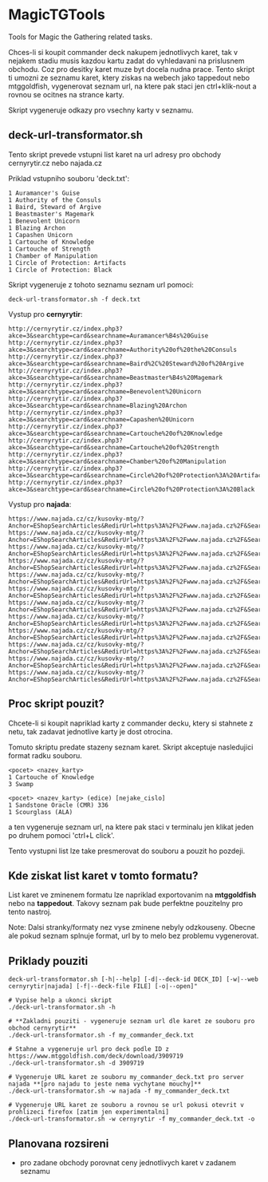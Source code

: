 # MagicTGTools
Tools for Magic the Gathering related tasks.

Chces-li si koupit commander deck nakupem jednotlivych karet, tak v nejakem stadiu musis kazdou kartu zadat do vyhledavani na prislusnem obchodu. Coz pro desitky karet muze byt docela nudna prace. Tento skript ti umozni ze seznamu karet, ktery ziskas na webech jako tappedout nebo mtggoldfish, vygenerovat seznam url, na ktere pak staci jen ctrl+klik-nout a rovnou se ocitnes na strance karty.

Skript vygeneruje odkazy pro vsechny karty v seznamu.

## deck-url-transformator.sh
Tento skript prevede vstupni list karet na url adresy pro obchody cernyrytir.cz nebo najada.cz

Priklad vstupniho souboru 'deck.txt':
```
1 Auramancer's Guise
1 Authority of the Consuls
1 Baird, Steward of Argive
1 Beastmaster's Magemark
1 Benevolent Unicorn
1 Blazing Archon
1 Capashen Unicorn
1 Cartouche of Knowledge
1 Cartouche of Strength
1 Chamber of Manipulation
1 Circle of Protection: Artifacts
1 Circle of Protection: Black
```

Skript vygeneruje z tohoto seznamu seznam url pomoci:
```
deck-url-transformator.sh -f deck.txt
```

Vystup pro **cernyrytir**:
```
http://cernyrytir.cz/index.php3?akce=3&searchtype=card&searchname=Auramancer%B4s%20Guise
http://cernyrytir.cz/index.php3?akce=3&searchtype=card&searchname=Authority%20of%20the%20Consuls
http://cernyrytir.cz/index.php3?akce=3&searchtype=card&searchname=Baird%2C%20Steward%20of%20Argive
http://cernyrytir.cz/index.php3?akce=3&searchtype=card&searchname=Beastmaster%B4s%20Magemark
http://cernyrytir.cz/index.php3?akce=3&searchtype=card&searchname=Benevolent%20Unicorn
http://cernyrytir.cz/index.php3?akce=3&searchtype=card&searchname=Blazing%20Archon
http://cernyrytir.cz/index.php3?akce=3&searchtype=card&searchname=Capashen%20Unicorn
http://cernyrytir.cz/index.php3?akce=3&searchtype=card&searchname=Cartouche%20of%20Knowledge
http://cernyrytir.cz/index.php3?akce=3&searchtype=card&searchname=Cartouche%20of%20Strength
http://cernyrytir.cz/index.php3?akce=3&searchtype=card&searchname=Chamber%20of%20Manipulation
http://cernyrytir.cz/index.php3?akce=3&searchtype=card&searchname=Circle%20of%20Protection%3A%20Artifacts
http://cernyrytir.cz/index.php3?akce=3&searchtype=card&searchname=Circle%20of%20Protection%3A%20Black
```

Vystup pro **najada**:
```
https://www.najada.cz/cz/kusovky-mtg/?Anchor=EShopSearchArticles&RedirUrl=https%3A%2F%2Fwww.najada.cz%2F&Search=Auramancer's+Guise&Sender=Submit&MagicCardSet=-1#
https://www.najada.cz/cz/kusovky-mtg/?Anchor=EShopSearchArticles&RedirUrl=https%3A%2F%2Fwww.najada.cz%2F&Search=Authority+of+the+Consuls&Sender=Submit&MagicCardSet=-1#
https://www.najada.cz/cz/kusovky-mtg/?Anchor=EShopSearchArticles&RedirUrl=https%3A%2F%2Fwww.najada.cz%2F&Search=Baird%2C+Steward+of+Argive&Sender=Submit&MagicCardSet=-1#
https://www.najada.cz/cz/kusovky-mtg/?Anchor=EShopSearchArticles&RedirUrl=https%3A%2F%2Fwww.najada.cz%2F&Search=Beastmaster's+Magemark&Sender=Submit&MagicCardSet=-1#
https://www.najada.cz/cz/kusovky-mtg/?Anchor=EShopSearchArticles&RedirUrl=https%3A%2F%2Fwww.najada.cz%2F&Search=Benevolent+Unicorn&Sender=Submit&MagicCardSet=-1#
https://www.najada.cz/cz/kusovky-mtg/?Anchor=EShopSearchArticles&RedirUrl=https%3A%2F%2Fwww.najada.cz%2F&Search=Blazing+Archon&Sender=Submit&MagicCardSet=-1#
https://www.najada.cz/cz/kusovky-mtg/?Anchor=EShopSearchArticles&RedirUrl=https%3A%2F%2Fwww.najada.cz%2F&Search=Capashen+Unicorn&Sender=Submit&MagicCardSet=-1#
https://www.najada.cz/cz/kusovky-mtg/?Anchor=EShopSearchArticles&RedirUrl=https%3A%2F%2Fwww.najada.cz%2F&Search=Cartouche+of+Knowledge&Sender=Submit&MagicCardSet=-1#
https://www.najada.cz/cz/kusovky-mtg/?Anchor=EShopSearchArticles&RedirUrl=https%3A%2F%2Fwww.najada.cz%2F&Search=Cartouche+of+Strength&Sender=Submit&MagicCardSet=-1#
https://www.najada.cz/cz/kusovky-mtg/?Anchor=EShopSearchArticles&RedirUrl=https%3A%2F%2Fwww.najada.cz%2F&Search=Chamber+of+Manipulation&Sender=Submit&MagicCardSet=-1#
https://www.najada.cz/cz/kusovky-mtg/?Anchor=EShopSearchArticles&RedirUrl=https%3A%2F%2Fwww.najada.cz%2F&Search=Circle+of+Protection%3A+Artifacts&Sender=Submit&MagicCardSet=-1#
https://www.najada.cz/cz/kusovky-mtg/?Anchor=EShopSearchArticles&RedirUrl=https%3A%2F%2Fwww.najada.cz%2F&Search=Circle+of+Protection%3A+Black&Sender=Submit&MagicCardSet=-1#
```

## Proc skript pouzit?

Chcete-li si koupit napriklad karty z commander decku, ktery si stahnete z netu, tak zadavat jednotlive karty je dost otrocina.

Tomuto skriptu predate stazeny seznam karet. Skript akceptuje nasledujici format radku souboru.
```
<pocet> <nazev_karty>
1 Cartouche of Knowledge
3 Swamp

<pocet> <nazev_karty> (edice) [nejake_cislo]
1 Sandstone Oracle (CMR) 336
1 Scourglass (ALA)
```
a ten vygeneruje seznam url, na ktere pak staci v terminalu jen klikat jeden po druhem pomoci 'ctrl+L click'.

Tento vystupni list lze take presmerovat do souboru a pouzit ho pozdeji.


## Kde ziskat list karet v tomto formatu?
List karet ve zminenem formatu lze napriklad exportovanim na **mtggoldfish** nebo na **tappedout**. Takovy seznam pak bude perfektne pouzitelny pro tento nastroj.

Note: Dalsi stranky/formaty nez vyse zminene nebyly odzkouseny. Obecne ale pokud seznam splnuje format, url by to melo bez problemu vygenerovat.


## Priklady pouziti
```
deck-url-transformator.sh [-h|--help] [-d|--deck-id DECK_ID] [-w|--web cernyrytir|najada] [-f|--deck-file FILE] [-o|--open]"

# Vypise help a ukonci skript
./deck-url-transformator.sh -h

# **Zakladni pouziti - vygeneruje seznam url dle karet ze souboru pro obchod cernyrytir**
./deck-url-transformator.sh -f my_commander_deck.txt

# Stahne a vygeneruje url pro deck podle ID z https://www.mtggoldfish.com/deck/download/3909719
./deck-url-transformator.sh -d 3909719

# Vygeneruje URL karet ze souboru my_commander_deck.txt pro server najada **[pro najadu to jeste nema vychytane mouchy]**
./deck-url-transformator.sh -w najada -f my_commander_deck.txt

# Vygeneruje URL karet ze souboru a rovnou se url pokusi otevrit v prohlizeci firefox [zatim jen experimentalni]
./deck-url-transformator.sh -w cernyrytir -f my_commander_deck.txt -o
```

## Planovana rozsireni
- pro zadane obchody porovnat ceny jednotlivych karet v zadanem seznamu

